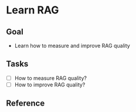 # Learn RAG

## Goal

- Learn how to measure and improve RAG quality

## Tasks

- [ ] How to measure RAG quality?
- [ ] How to improve RAG quality?

## Reference

